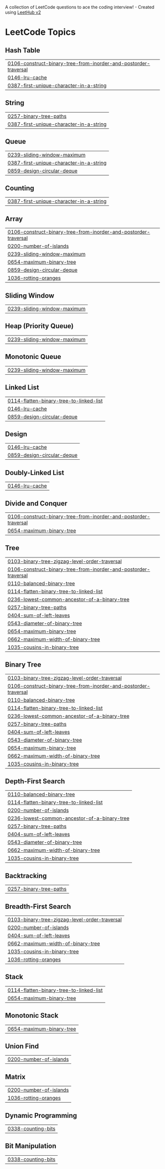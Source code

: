 A collection of LeetCode questions to ace the coding interview! - Created using [LeetHub v2](https://github.com/arunbhardwaj/LeetHub-2.0)
<!---LeetCode Topics Start-->
# LeetCode Topics
## Hash Table
|  |
| ------- |
| [0106-construct-binary-tree-from-inorder-and-postorder-traversal](https://github.com/SLMEDHA/LeetHub/tree/master/0106-construct-binary-tree-from-inorder-and-postorder-traversal) |
| [0146-lru-cache](https://github.com/SLMEDHA/LeetHub/tree/master/0146-lru-cache) |
| [0387-first-unique-character-in-a-string](https://github.com/SLMEDHA/LeetHub/tree/master/0387-first-unique-character-in-a-string) |
## String
|  |
| ------- |
| [0257-binary-tree-paths](https://github.com/SLMEDHA/LeetHub/tree/master/0257-binary-tree-paths) |
| [0387-first-unique-character-in-a-string](https://github.com/SLMEDHA/LeetHub/tree/master/0387-first-unique-character-in-a-string) |
## Queue
|  |
| ------- |
| [0239-sliding-window-maximum](https://github.com/SLMEDHA/LeetHub/tree/master/0239-sliding-window-maximum) |
| [0387-first-unique-character-in-a-string](https://github.com/SLMEDHA/LeetHub/tree/master/0387-first-unique-character-in-a-string) |
| [0859-design-circular-deque](https://github.com/SLMEDHA/LeetHub/tree/master/0859-design-circular-deque) |
## Counting
|  |
| ------- |
| [0387-first-unique-character-in-a-string](https://github.com/SLMEDHA/LeetHub/tree/master/0387-first-unique-character-in-a-string) |
## Array
|  |
| ------- |
| [0106-construct-binary-tree-from-inorder-and-postorder-traversal](https://github.com/SLMEDHA/LeetHub/tree/master/0106-construct-binary-tree-from-inorder-and-postorder-traversal) |
| [0200-number-of-islands](https://github.com/SLMEDHA/LeetHub/tree/master/0200-number-of-islands) |
| [0239-sliding-window-maximum](https://github.com/SLMEDHA/LeetHub/tree/master/0239-sliding-window-maximum) |
| [0654-maximum-binary-tree](https://github.com/SLMEDHA/LeetHub/tree/master/0654-maximum-binary-tree) |
| [0859-design-circular-deque](https://github.com/SLMEDHA/LeetHub/tree/master/0859-design-circular-deque) |
| [1036-rotting-oranges](https://github.com/SLMEDHA/LeetHub/tree/master/1036-rotting-oranges) |
## Sliding Window
|  |
| ------- |
| [0239-sliding-window-maximum](https://github.com/SLMEDHA/LeetHub/tree/master/0239-sliding-window-maximum) |
## Heap (Priority Queue)
|  |
| ------- |
| [0239-sliding-window-maximum](https://github.com/SLMEDHA/LeetHub/tree/master/0239-sliding-window-maximum) |
## Monotonic Queue
|  |
| ------- |
| [0239-sliding-window-maximum](https://github.com/SLMEDHA/LeetHub/tree/master/0239-sliding-window-maximum) |
## Linked List
|  |
| ------- |
| [0114-flatten-binary-tree-to-linked-list](https://github.com/SLMEDHA/LeetHub/tree/master/0114-flatten-binary-tree-to-linked-list) |
| [0146-lru-cache](https://github.com/SLMEDHA/LeetHub/tree/master/0146-lru-cache) |
| [0859-design-circular-deque](https://github.com/SLMEDHA/LeetHub/tree/master/0859-design-circular-deque) |
## Design
|  |
| ------- |
| [0146-lru-cache](https://github.com/SLMEDHA/LeetHub/tree/master/0146-lru-cache) |
| [0859-design-circular-deque](https://github.com/SLMEDHA/LeetHub/tree/master/0859-design-circular-deque) |
## Doubly-Linked List
|  |
| ------- |
| [0146-lru-cache](https://github.com/SLMEDHA/LeetHub/tree/master/0146-lru-cache) |
## Divide and Conquer
|  |
| ------- |
| [0106-construct-binary-tree-from-inorder-and-postorder-traversal](https://github.com/SLMEDHA/LeetHub/tree/master/0106-construct-binary-tree-from-inorder-and-postorder-traversal) |
| [0654-maximum-binary-tree](https://github.com/SLMEDHA/LeetHub/tree/master/0654-maximum-binary-tree) |
## Tree
|  |
| ------- |
| [0103-binary-tree-zigzag-level-order-traversal](https://github.com/SLMEDHA/LeetHub/tree/master/0103-binary-tree-zigzag-level-order-traversal) |
| [0106-construct-binary-tree-from-inorder-and-postorder-traversal](https://github.com/SLMEDHA/LeetHub/tree/master/0106-construct-binary-tree-from-inorder-and-postorder-traversal) |
| [0110-balanced-binary-tree](https://github.com/SLMEDHA/LeetHub/tree/master/0110-balanced-binary-tree) |
| [0114-flatten-binary-tree-to-linked-list](https://github.com/SLMEDHA/LeetHub/tree/master/0114-flatten-binary-tree-to-linked-list) |
| [0236-lowest-common-ancestor-of-a-binary-tree](https://github.com/SLMEDHA/LeetHub/tree/master/0236-lowest-common-ancestor-of-a-binary-tree) |
| [0257-binary-tree-paths](https://github.com/SLMEDHA/LeetHub/tree/master/0257-binary-tree-paths) |
| [0404-sum-of-left-leaves](https://github.com/SLMEDHA/LeetHub/tree/master/0404-sum-of-left-leaves) |
| [0543-diameter-of-binary-tree](https://github.com/SLMEDHA/LeetHub/tree/master/0543-diameter-of-binary-tree) |
| [0654-maximum-binary-tree](https://github.com/SLMEDHA/LeetHub/tree/master/0654-maximum-binary-tree) |
| [0662-maximum-width-of-binary-tree](https://github.com/SLMEDHA/LeetHub/tree/master/0662-maximum-width-of-binary-tree) |
| [1035-cousins-in-binary-tree](https://github.com/SLMEDHA/LeetHub/tree/master/1035-cousins-in-binary-tree) |
## Binary Tree
|  |
| ------- |
| [0103-binary-tree-zigzag-level-order-traversal](https://github.com/SLMEDHA/LeetHub/tree/master/0103-binary-tree-zigzag-level-order-traversal) |
| [0106-construct-binary-tree-from-inorder-and-postorder-traversal](https://github.com/SLMEDHA/LeetHub/tree/master/0106-construct-binary-tree-from-inorder-and-postorder-traversal) |
| [0110-balanced-binary-tree](https://github.com/SLMEDHA/LeetHub/tree/master/0110-balanced-binary-tree) |
| [0114-flatten-binary-tree-to-linked-list](https://github.com/SLMEDHA/LeetHub/tree/master/0114-flatten-binary-tree-to-linked-list) |
| [0236-lowest-common-ancestor-of-a-binary-tree](https://github.com/SLMEDHA/LeetHub/tree/master/0236-lowest-common-ancestor-of-a-binary-tree) |
| [0257-binary-tree-paths](https://github.com/SLMEDHA/LeetHub/tree/master/0257-binary-tree-paths) |
| [0404-sum-of-left-leaves](https://github.com/SLMEDHA/LeetHub/tree/master/0404-sum-of-left-leaves) |
| [0543-diameter-of-binary-tree](https://github.com/SLMEDHA/LeetHub/tree/master/0543-diameter-of-binary-tree) |
| [0654-maximum-binary-tree](https://github.com/SLMEDHA/LeetHub/tree/master/0654-maximum-binary-tree) |
| [0662-maximum-width-of-binary-tree](https://github.com/SLMEDHA/LeetHub/tree/master/0662-maximum-width-of-binary-tree) |
| [1035-cousins-in-binary-tree](https://github.com/SLMEDHA/LeetHub/tree/master/1035-cousins-in-binary-tree) |
## Depth-First Search
|  |
| ------- |
| [0110-balanced-binary-tree](https://github.com/SLMEDHA/LeetHub/tree/master/0110-balanced-binary-tree) |
| [0114-flatten-binary-tree-to-linked-list](https://github.com/SLMEDHA/LeetHub/tree/master/0114-flatten-binary-tree-to-linked-list) |
| [0200-number-of-islands](https://github.com/SLMEDHA/LeetHub/tree/master/0200-number-of-islands) |
| [0236-lowest-common-ancestor-of-a-binary-tree](https://github.com/SLMEDHA/LeetHub/tree/master/0236-lowest-common-ancestor-of-a-binary-tree) |
| [0257-binary-tree-paths](https://github.com/SLMEDHA/LeetHub/tree/master/0257-binary-tree-paths) |
| [0404-sum-of-left-leaves](https://github.com/SLMEDHA/LeetHub/tree/master/0404-sum-of-left-leaves) |
| [0543-diameter-of-binary-tree](https://github.com/SLMEDHA/LeetHub/tree/master/0543-diameter-of-binary-tree) |
| [0662-maximum-width-of-binary-tree](https://github.com/SLMEDHA/LeetHub/tree/master/0662-maximum-width-of-binary-tree) |
| [1035-cousins-in-binary-tree](https://github.com/SLMEDHA/LeetHub/tree/master/1035-cousins-in-binary-tree) |
## Backtracking
|  |
| ------- |
| [0257-binary-tree-paths](https://github.com/SLMEDHA/LeetHub/tree/master/0257-binary-tree-paths) |
## Breadth-First Search
|  |
| ------- |
| [0103-binary-tree-zigzag-level-order-traversal](https://github.com/SLMEDHA/LeetHub/tree/master/0103-binary-tree-zigzag-level-order-traversal) |
| [0200-number-of-islands](https://github.com/SLMEDHA/LeetHub/tree/master/0200-number-of-islands) |
| [0404-sum-of-left-leaves](https://github.com/SLMEDHA/LeetHub/tree/master/0404-sum-of-left-leaves) |
| [0662-maximum-width-of-binary-tree](https://github.com/SLMEDHA/LeetHub/tree/master/0662-maximum-width-of-binary-tree) |
| [1035-cousins-in-binary-tree](https://github.com/SLMEDHA/LeetHub/tree/master/1035-cousins-in-binary-tree) |
| [1036-rotting-oranges](https://github.com/SLMEDHA/LeetHub/tree/master/1036-rotting-oranges) |
## Stack
|  |
| ------- |
| [0114-flatten-binary-tree-to-linked-list](https://github.com/SLMEDHA/LeetHub/tree/master/0114-flatten-binary-tree-to-linked-list) |
| [0654-maximum-binary-tree](https://github.com/SLMEDHA/LeetHub/tree/master/0654-maximum-binary-tree) |
## Monotonic Stack
|  |
| ------- |
| [0654-maximum-binary-tree](https://github.com/SLMEDHA/LeetHub/tree/master/0654-maximum-binary-tree) |
## Union Find
|  |
| ------- |
| [0200-number-of-islands](https://github.com/SLMEDHA/LeetHub/tree/master/0200-number-of-islands) |
## Matrix
|  |
| ------- |
| [0200-number-of-islands](https://github.com/SLMEDHA/LeetHub/tree/master/0200-number-of-islands) |
| [1036-rotting-oranges](https://github.com/SLMEDHA/LeetHub/tree/master/1036-rotting-oranges) |
## Dynamic Programming
|  |
| ------- |
| [0338-counting-bits](https://github.com/SLMEDHA/LeetHub/tree/master/0338-counting-bits) |
## Bit Manipulation
|  |
| ------- |
| [0338-counting-bits](https://github.com/SLMEDHA/LeetHub/tree/master/0338-counting-bits) |
<!---LeetCode Topics End-->